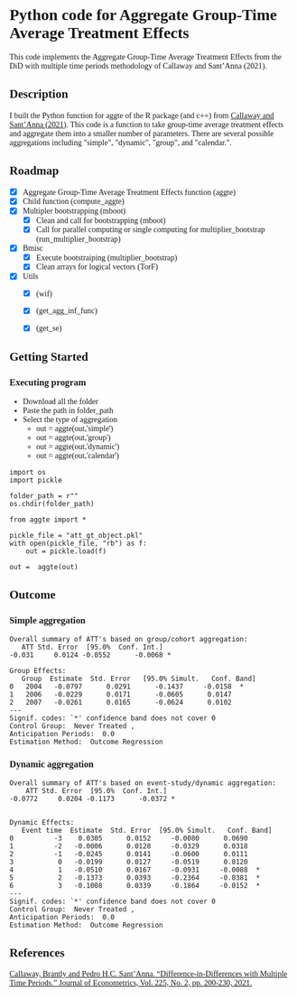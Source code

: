 <!-- https://github.com/dreampulse/computer-modern-web-font-->
<head>
  <link rel="stylesheet" type="text/css" href="https://cdn.jsdelivr.net/gh/aaaakshat/cm-web-fonts@latest/fonts.css">
  <style>
    body {
      font-family: "Computer Modern Serif", Typewriter;
    }
  </style>
</head>

<!-- https://stackoverflow.com/questions/71198520/adding-computer-modern-serif-to-jekyll-github-page -->
<!--
<head>
    <meta charset="UTF-8" />
    <title>Test</title>
    <link rel="stylesheet" href="/fonts/Serif/cmun-serif.css"></link>
    body {
      font-family: "Computer Modern Serif", Typewriter;
    }
  </style>
</head>  
--> 



# Python code for Aggregate Group-Time Average Treatment Effects 

This code implements the Aggregate Group-Time Average Treatment Effects from the DiD with multiple time periods methodology of Callaway and Sant’Anna (2021).

## Description

I built the Python function for aggte of the R package (and c++) from [Callaway and Sant’Anna (2021)](https://bcallaway11.github.io/did/index.html). This code is a function to take group-time average treatment effects and aggregate them into a smaller number of parameters.  There are several possible aggregations including "simple", "dynamic", "group", and "calendar.".


## Roadmap

- [x] Aggregate Group-Time Average Treatment Effects function (aggte)
- [x] Child function (compute_aggte)
- [x] Multipler bootstrapping (mboot)
    - [x] Clean and call for bootstrapping (mboot)
    - [x] Call for parallel computing or single computing for multiplier_bootstrap (run_multiplier_bootstrap)
- [x] Bmisc
    - [x] Execute bootstraiping (multiplier_bootstrap)
    - [x] Clean arrays for logical vectors (TorF)
- [x] Utils
    - [x] (wif)
    - [x] (get_agg_inf_func)
    - [x] (get_se)


## Getting Started

### Executing program

* Download all the folder 
* Paste the path in folder_path
* Select the type of aggregation
    * out =  aggte(out,'simple')
    * out =  aggte(out,'group')
    * out =  aggte(out,'dynamic')
    * out =  aggte(out,'calendar')
```
import os
import pickle

folder_path = r"" 
os.chdir(folder_path)

from aggte import *

pickle_file = "att_gt_object.pkl"
with open(pickle_file, "rb") as f:
    out = pickle.load(f)
    
out =  aggte(out)

```

## Outcome
### Simple aggregation
```
Overall summary of ATT's based on group/cohort aggregation:
   ATT Std. Error  [95.0%  Conf. Int.]
-0.031     0.0124 -0.0552      -0.0068 *

Group Effects:
   Group  Estimate  Std. Error   [95.0% Simult.   Conf. Band]
0   2004   -0.0797      0.0291      -0.1437     -0.0158  *
1   2006   -0.0229      0.0171      -0.0605      0.0147
2   2007   -0.0261      0.0165      -0.0624      0.0102
---
Signif. codes: `*' confidence band does not cover 0
Control Group:  Never Treated ,
Anticipation Periods:  0.0
Estimation Method:  Outcome Regression
```
### Dynamic aggregation
```
Overall summary of ATT's based on event-study/dynamic aggregation:
    ATT Std. Error  [95.0%  Conf. Int.]  
-0.0772     0.0204 -0.1173      -0.0372 *


Dynamic Effects:
   Event time  Estimate  Std. Error  [95.0% Simult.   Conf. Band]   
0          -3    0.0305      0.0152     -0.0080      0.0690   
1          -2   -0.0006      0.0128     -0.0329      0.0318   
2          -1   -0.0245      0.0141     -0.0600      0.0111   
3           0   -0.0199      0.0127     -0.0519      0.0120   
4           1   -0.0510      0.0167     -0.0931     -0.0088  *
5           2   -0.1373      0.0393     -0.2364     -0.0381  *
6           3   -0.1008      0.0339     -0.1864     -0.0152  *
---
Signif. codes: `*' confidence band does not cover 0
Control Group:  Never Treated , 
Anticipation Periods:  0.0
Estimation Method:  Outcome Regression
```

## References


[Callaway, Brantly and Pedro H.C. Sant’Anna. “Difference-in-Differences with Multiple Time Periods.” Journal of Econometrics, Vol. 225, No. 2, pp. 200-230, 2021.](https://www.sciencedirect.com/science/article/abs/pii/S0304407620303948?via%3Dihub)